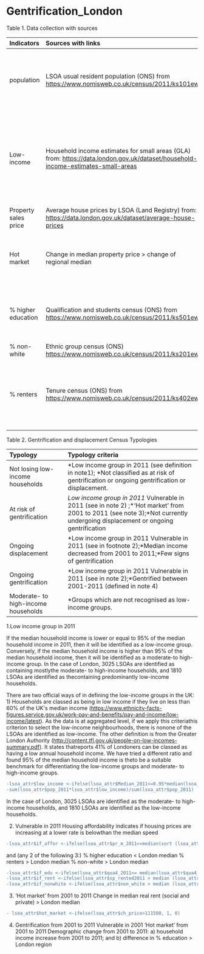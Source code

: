 # Gentrification_London
Table 1. Data collection with sources

| Indicators      | Sources with links        | Note             |
| :----------------    |:------------------------| :----------------| 
| population    | LSOA usual resident population (ONS) from https://www.nomisweb.co.uk/census/2011/ks101ew| 2001 and 2011 LOSA usual resident population data is used.|
| Low-income       |Household income estimates for small areas (GLA) from:  https://data.london.gov.uk/dataset/household-income-estimates-small-areas      |  The low-income group is defined as the household income less than 80% of the median of household income. | 
| Property sales price | Average house prices by LSOA (Land Registry) from:  https://data.london.gov.uk/dataset/average-house-prices  | Using the median value   |
| Hot market         |Change in median property price > change of regional median |1 indicate it is hot market, i.e. has a higher increase rate.|
| % higher education  |Qualification and students census (ONS) from https://www.nomisweb.co.uk/census/2011/ks501ew | The percentage of residents achieving NVQ level 4 or above. |
| % non-white        |Ethnic group census (ONS) https://www.nomisweb.co.uk/census/2011/ks201ew | 1-%white popultion|
| % renters          |Tenure census (ONS) from https://www.nomisweb.co.uk/census/2011/ks402ew | The % renters are the sum of % social housing renters and % private housing renters.|



Table 2. Gentrification and displacement Census Typologies

| Typology      | Typology criteria       |
| :--------------|:-------------------|
| Not losing low-income households | *Low income group in 2011 (see definition in note1); *Not classified as at risk of gentrification or ongoing gentrification or displacement. |
| At risk of gentrification   |*Low income group in 2011* Vulnerable in 2011 (see in note 2) ;*‘Hot market’ from 2001 to 2011 (see note 3);*Not currently undergoing displacement or ongoing gentrification|
| Ongoing displacement   |*Low income group in 2011 Vulnerable in 2011 (see in footnote 2);*Median income decreased from 2001 to 2011;*Few signs of gentrification|
| Ongoing gentrification   |*Low income group in 2011 Vulnerable in 2011 (see in note 2);*Gentrified between 2001-2011 (defined in note 4)|
| Moderate- to high-income households   |*Groups which are not recognised as low-income groups.|

1.Low income group in 2011

If the median household income is lower or equal to 95% of the median household income in 2011, then it will be identified as a low-income group. Conversely, if the median household income is higher than 95% of the median household income, then it will be identified as a moderate-to high-income group. In the case of London, 3025 LSOAs are identified as containing mostlythe moderate- to high-income households, and 1810 LSOAs are identified as thecontaining predominantly low-income households.

There are two official ways of in defining the low-income groups in the UK: 1) Households are classed as being in low income if they live on less than 60% of the UK's median income (https://www.ethnicity-facts-figures.service.gov.uk/work-pay-and-benefits/pay-and-income/low-income/latest). As the data is at aggregated level, if we apply this criteriathis criterion to select the low-income neighbourhoods, there is nonone of the LSOAs are identified as low-income. The other definition is from the Greater London Authority (http://content.tfl.gov.uk/people-on-low-incomes-summary.pdf). It states thatreports 41% of Londoners can be classed as having a low annual household income.  We have tried a different ratio and found 95% of the median household income is theto be a suitable benchmark for differentiating the low-income groups and moderate- to high-income groups.   

```diff
-lsoa_attr$low_income <-ifelse(lsoa_attr$Median_2011<=0.95*median(lsoa_attr$Median_2011), 1,0)
-sum(lsoa_attr$pop_2011*lsoa_attr$low_income)/sum(lsoa_attr$pop_2011)
```
In the case of London, 3025 LSOAs are identified as the moderate- to high-income households, and 1810 LSOAs are identified as the low-income households.

2. Vulnerable in 2011
Housing affordability indicates if housing prices are increasing at a lower rate is belowthan the median speed 


```diff
-lsoa_attr$if_affor <-ifelse(lsoa_attr$pr_m_2011<=median(sort (lsoa_attr$pr_m_2011, decreasing=FALSE)), 1,0)
```
and (any 2 of the following 3:) 
% higher education < London median 
% renters > London median
% non-white > London median
```diff
-lsoa_attr$if_edu <-ifelse(lsoa_attr$qua4_2011<= median(lsoa_attr$qua4_2011), 1,0)
-lsoa_attr$if_rent <-ifelse(lsoa_attr$sp_rented2011 > median (lsoa_attr$sp_rented2011), 1,0)
-lsoa_attr$if_nonwhite <-ifelse(lsoa_attr$non_white > median (lsoa_attr$non_white), 1,0)
```
 3. ‘Hot market’ from 2001 to 2011
Change in median real rent (social and private) > London median 
```diff
- lsoa_attr$hot_market <-ifelse(lsoa_attr$ch_price>111500, 1, 0)
```
4. Gentrification from 2001 to 2011
Vulnerable in 2001
‘Hot market’ from 2001 to 2011
Demographic change from 2001 to 2011: a) household income increase from 2001 to 2011; and b) difference in % education  > London region

